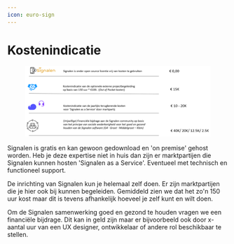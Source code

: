 ```yaml
---
icon: euro-sign
---
```


# Kostenindicatie

<figure><img src="../.gitbook/assets/image (77).png" alt=""><figcaption></figcaption></figure>

Signalen is gratis en kan gewoon gedownload en 'on premise' gehost worden. Heb je deze expertise niet in huis dan zijn er marktpartijen die Signalen kunnen hosten 'Signalen as a Service'. Eventueel met technisch en functioneel support.

De inrichting van Signalen kun je helemaal zelf doen. Er zijn marktpartijen die je hier ook bij kunnen begeleiden. Gemiddeld zien we dat het zo'n 150 uur kost maar dit is tevens afhankelijk hoeveel je zelf kunt en wilt doen.&#x20;

Om de Signalen samenwerking goed en gezond te houden vragen we een financiële bijdrage. Dit kan in geld zijn maar er bijvoorbeeld ook door x-aantal uur van een UX designer, ontwikkelaar of andere rol beschikbaar te stellen.&#x20;
